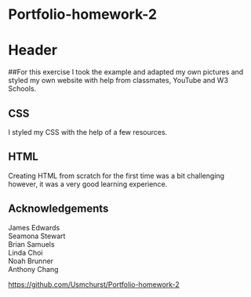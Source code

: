 # Portfolio-homework-2
#                                 Header

##For this exercise I took the example and adapted my own pictures and styled my own website with help from classmates, YouTube and W3 Schools.

## CSS

I styled my CSS with the help of a few resources. 


## HTML

Creating HTML from scratch for the first time was a bit challenging however, it was a very good learning experience.

## Acknowledgements

James Edwards</br>
Seamona Stewart</br>
Brian Samuels</br>
Linda Choi</br>
Noah Brunner</br>
Anthony Chang</br>



https://github.com/Usmchurst/Portfolio-homework-2
